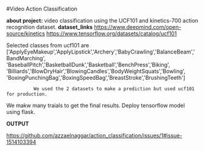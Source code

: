 #Video Action Classification

 **about project:**
 video classification using the UCF101 and kinetics-700 action recognition dataset.
 **dataset_links**
  https://www.deepmind.com/open-source/kinetics
  https://www.tensorflow.org/datasets/catalog/ucf101
  
  
  Selected classes from ucf101 are
  ['ApplyEyeMakeup','ApplyLipstick','Archery','BabyCrawling','BalanceBeam','BandMarching',
            'BaseballPitch','BasketballDunk','Basketball','BenchPress','Biking',
            'Billiards','BlowDryHair','BlowingCandles','BodyWeightSquats','Bowling',
            'BoxingPunchingBag','BoxingSpeedBag','BreastStroke','BrushingTeeth']

              We used the 2 datasets to make a prediction but used ucf101 for production.
  We makw many traials to get the final results.
  Deploy tensorflow model using flask.
  
  **OUTPUT**
  
  https://github.com/azzaelnaggar/action_classification/issues/1#issue-1514103394
  
  
  
  
 
  
 
